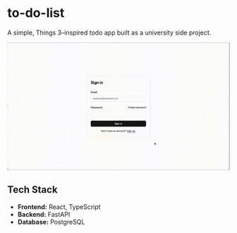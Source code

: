 # to-do-list

A simple, Things 3–inspired todo app built as a university side project.

![Demo](./demo/demo.gif)

## Tech Stack

- **Frontend:** React, TypeScript
- **Backend:** FastAPI
- **Database:** PostgreSQL